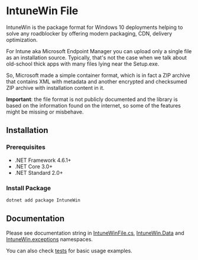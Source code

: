 # IntuneWin File

IntuneWin is the package format for Windows 10 deployments helping to solve any roadblocker by offering modern packaging, CDN, delivery optimization.

For Intune aka Microsoft Endpoint Manager you can upload only a single file as an installation source. Typically, that's not the case when we talk about old-school thick apps with many files lying near the Setup.exe. 

So, Microsoft made a simple container format, which is in fact a ZIP archive that contains XML with metadata and another encrypted and checksumed ZIP archive with installation content in it.

**Important**: the file format is not publicly documented and the library is based on the information found on the internet, so some of the features might be missing or misbehave.

## Installation 

### Prerequisites

* .NET Framework 4.6.1+
* .NET Core 3.0+
* .NET Standard 2.0+

### Install Package

```cmd
dotnet add package IntuneWin
```

## Documentation

Please see documentation string in [IntuneWinFile.cs](IntuneWin/IntuneWinFile.cs), [IntuneWin.Data](IntuneWin/Data) and [IntuneWin.exceptions](IntuneWin/Exceptions) namespaces.

You can also check [tests](IntuneWin.Tests/IntuneWinTests.cs) for basic usage examples.